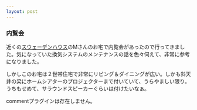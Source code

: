 ```yaml
---
layout: post
---
```

<h3>内覧会</h3>
<p>近くの<a href="http://www.swedenhouse.co.jp/">スウェーデンハウス</a>のMさんのお宅で内覧会があったので行ってきました。気になっていた換気システムのメンテナンスの話を色々伺えて、非常に参考になりました。</p>
<p>しかしこのお宅は２世帯住宅で非常にリビング＆ダイニングが広い。しかも斜天井の梁にホームシアターのプロジェクターまで付いていて、うらやましい限り。うちもせめて、サラウンドスピーカーぐらいは付けたいなぁ。</p>
<p><span class="error">commentプラグインは存在しません。</span> </p>
